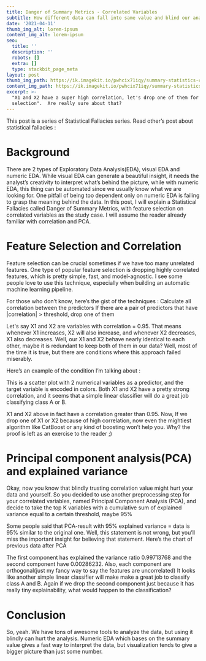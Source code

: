 ```yaml
---
title: Danger of Summary Metrics - Correlated Variables
subtitle: How different data can fall into same value and blind our analysis
date: '2021-04-11'
thumb_img_alt: lorem-ipsum
content_img_alt: lorem-ipsum
seo:
  title: ''
  description: ''
  robots: []
  extra: []
  type: stackbit_page_meta
layout: post
thumb_img_path: https://ik.imagekit.io/pwhcix71iqy/summary-statistics-correlation/summary-statistics_emLzlXhm2yC.jpg
content_img_path: https://ik.imagekit.io/pwhcix71iqy/summary-statistics-correlation/summary-statistics_emLzlXhm2yC.jpg
excerpt: >-
  "X1 and X2 have a super high correlation, let's drop one of them for feature
  selection".  Are really sure about that?
---
```

This post is a series of Statistical Fallacies series. Read other’s post about statistical fallacies : 

# Background

There are 2 types of Exploratory Data Analysis(EDA), visual EDA and numeric EDA. While visual EDA can generate a beautiful insight, it needs the analyst’s creativity to interpret what’s behind the picture, while with numeric EDA, this thing can be automated since we usually know what we are looking for. One pitfall of being too dependent only on numeric EDA is failing to grasp the meaning behind the data. In this post, I will explain a Statistical Fallacies called Danger of Summary Metrics, with feature selection on correlated variables as the study case.
I will assume the reader already familiar with correlation and PCA.

# Feature Selection and Correlation

Feature selection can be crucial sometimes if we have too many unrelated features. 
One type of popular feature selection is dropping highly correlated features, which is pretty simple, fast, and model-agnostic. I see some people love to use this technique, especially when building an automatic machine learning pipeline.

For those who don’t know, here’s the gist of the techniques : 
Calculate all correlation between the predictors
If there are a pair of predictors that have |correlation| > threshold, drop one of them

Let's say X1 and X2 are variables with correlation = 0.95. That means whenever X1 increases, X2 will also increase, and whenever X2 decreases, X1 also decreases. Well, our X1 and X2 behave nearly identical to each other, maybe it is redundant to keep both of them in our data?
Well, most of the time it is true, but there are conditions where this approach failed miserably.

Here’s an example of the condition I’m talking about :

This is a scatter plot with 2 numerical variables as a predictor, and the target variable is encoded in colors. Both X1 and X2 have a pretty strong correlation, and it seems that a simple linear classifier will do a great job classifying class A or B. 

X1 and X2 above in fact have a correlation greater than 0.95. Now, If we drop one of X1 or X2 because of high correlation, now even the mightiest algorithm like CatBoost or any kind of boosting won’t help you. Why? the proof is left as an exercise to the reader ;)

# Principal component analysis(PCA) and explained variance

Okay, now you know that blindly trusting correlation value might hurt your data and yourself. So you decided to use another preprocessing step for your correlated variables, named Principal Component Analysis (PCA), and decide to take the top K variables with a cumulative sum of explained variance equal to a certain threshold, maybe 95%

Some people said that PCA-result with 95% explained variance = data is 95% similar to the original one. Well, this statement is not wrong, but you’ll miss the important insight for believing that statement.
Here’s the chart of previous data after PCA

The first component has explained the variance ratio
0.99713768 and the second component have 0.00286232. Also, each component are orthogonal(just my fancy way to say the features are uncorrelated)
It looks like another simple linear classifier will make make a great job to classify class A and B. Again if we drop the second component just because it has really tiny explainability, what would happen to the classification? 

# Conclusion
 So, yeah. We have tons of awesome tools to analyze the data, but using it blindly can hurt the analysis. Numeric EDA which bases on the summary value gives a fast way to interpret the data, but visualization tends to give a bigger picture than just some number. 
